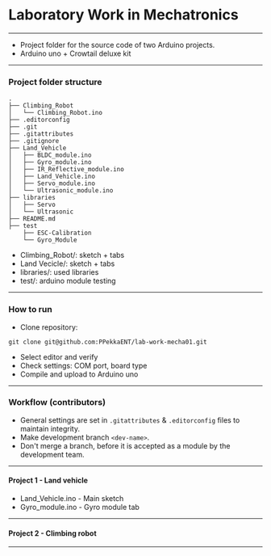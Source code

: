 # Laboratory Work in Mechatronics
-----
- Project folder for the source code of two Arduino projects.<br>
- Arduino uno + Crowtail deluxe kit
-----
### Project folder structure
```
.
├── Climbing_Robot
│   └── Climbing_Robot.ino
├── .editorconfig
├── .git
├── .gitattributes
├── .gitignore
├── Land_Vehicle
│   ├── BLDC_module.ino
│   ├── Gyro_module.ino
│   ├── IR_Reflective_module.ino
│   ├── Land_Vehicle.ino
│   ├── Servo_module.ino
│   └── Ultrasonic_module.ino
├── libraries
│   ├── Servo
│   └── Ultrasonic
├── README.md
├── test
    ├── ESC-Calibration
    └── Gyro_Module

```
- Climbing_Robot/: sketch + tabs
- Land Vecicle/: sketch + tabs
- libraries/: used libraries
- test/: arduino module testing 
-----
### How to run
- Clone repository:
```
git clone git@github.com:PPekkaENT/lab-work-mecha01.git
```
- Select editor and verify
- Check settings: COM port, board type
- Compile and upload to Arduino uno
-----
### Workflow (contributors)
- General settings are set in ```.gitattributes``` & ```.editorconfig``` files to maintain integrity.
- Make development branch ```<dev-name>```.
- Don't merge a branch, before it is accepted as a module by the development team. 
-----
#### Project 1 - Land vehicle
- Land_Vehicle.ino - Main sketch
- Gyro_module.ino - Gyro module tab
-----
#### Project 2 - Climbing robot
-----
